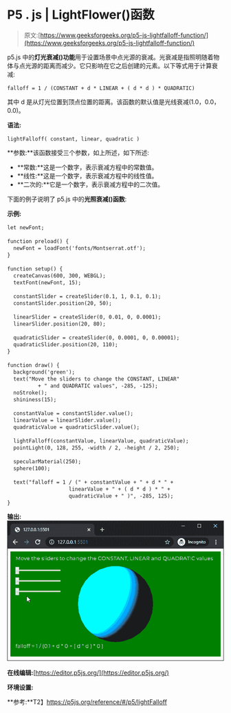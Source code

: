 # P5 . js | LightFlower()函数

> 原文:[https://www.geeksforgeeks.org/p5-js-lightfalloff-function/](https://www.geeksforgeeks.org/p5-js-lightfalloff-function/)

p5.js 中的**灯光衰减()功能**用于设置场景中点光源的衰减。光衰减是指照明随着物体与点光源的距离而减少。它只影响在它之后创建的元素。以下等式用于计算衰减:

```
falloff = 1 / (CONSTANT + d * LINEAR + ( d * d ) * QUADRATIC)
```

其中 d 是从灯光位置到顶点位置的距离。该函数的默认值是光线衰减(1.0，0.0，0.0)。

**语法:**

```
lightFalloff( constant, linear, quadratic )
```

**参数:**该函数接受三个参数，如上所述，如下所述:

*   **常数:**这是一个数字，表示衰减方程中的常数值。
*   **线性:**这是一个数字，表示衰减方程中的线性值。
*   **二次的:**它是一个数字，表示衰减方程中的二次值。

下面的例子说明了 p5.js 中的**光照衰减()函数**:

**示例:**

```
let newFont;

function preload() {
  newFont = loadFont('fonts/Montserrat.otf');
}

function setup() {
  createCanvas(600, 300, WEBGL);
  textFont(newFont, 15);

  constantSlider = createSlider(0.1, 1, 0.1, 0.1);
  constantSlider.position(20, 50);

  linearSlider = createSlider(0, 0.01, 0, 0.0001);
  linearSlider.position(20, 80);

  quadraticSlider = createSlider(0, 0.0001, 0, 0.00001);
  quadraticSlider.position(20, 110);
}

function draw() {
  background('green');
  text("Move the sliders to change the CONSTANT, LINEAR"
          + " and QUADRATIC values", -285, -125);
  noStroke();
  shininess(15);

  constantValue = constantSlider.value();
  linearValue = linearSlider.value();
  quadraticValue = quadraticSlider.value();

  lightFalloff(constantValue, linearValue, quadraticValue);
  pointLight(0, 128, 255, -width / 2, -height / 2, 250);

  specularMaterial(250);
  sphere(100);

  text("falloff = 1 / (" + constantValue + " + d * " +
                    linearValue + " + ( d * d ) * " + 
                    quadraticValue + " )", -285, 125);
}
```

**输出:**
![sliders-falloff](img/dc19fb722c8196a54c13b6a12dd2a00d.png)

**在线编辑:**[https://editor.p5js.org/](https://editor.p5js.org/)

**环境设置:**

**参考:**T2】https://p5js.org/reference/#/p5/lightFalloff